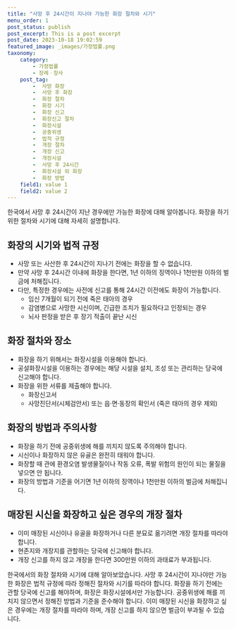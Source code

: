 ```yaml
---
title: "사망 후 24시간이 지나야 가능한 화장 절차와 시기"
menu_order: 1
post_status: publish
post_excerpt: This is a post excerpt
post_date: 2023-10-18 19:02:59
featured_image: _images/가정법률.png
taxonomy:
    category:
        - 가정법률
        - 장례ㆍ장사
    post_tag:
        -  사망 화장
        -  사망 후 화장
        -  화장 절차
        -  화장 시기
        -  화장 신고
        -  화장신고 절차
        -  화장시설
        -  공중위생
        -  법적 규정
        -  개장 절차
        -  개장 신고
        -  개장시설
        -  사망 후 24시간
        -  화장시설 외 화장
        -  화장 방법
    field1: value 1
    field2: value 2
---
```



한국에서 사망 후 24시간이 지난 경우에만 가능한 화장에 대해 알아봅니다. 화장을 하기 위한 절차와 시기에 대해 자세히 설명합니다.

## 화장의 시기와 법적 규정
- 사망 또는 사산한 후 24시간이 지나기 전에는 화장을 할 수 없습니다.
- 만약 사망 후 24시간 이내에 화장을 한다면, 1년 이하의 징역이나 1천만원 이하의 벌금에 처해집니다.
- 다만, 특정한 경우에는 사전에 신고를 통해 24시간 이전에도 화장이 가능합니다.
    - 임신 7개월이 되기 전에 죽은 태아의 경우
    - 감염병으로 사망한 시신이며, 긴급한 조치가 필요하다고 인정되는 경우
    - 뇌사 판정을 받은 후 장기 적출이 끝난 시신

## 화장 절차와 장소
- 화장을 하기 위해서는 화장시설을 이용해야 합니다.
- 공설화장시설을 이용하는 경우에는 해당 시설을 설치, 조성 또는 관리하는 당국에 신고해야 합니다.
- 화장을 위한 서류를 제출해야 합니다.
    - 화장신고서
    - 사망진단서(시체검안서) 또는 읍·면·동장의 확인서 (죽은 태아의 경우 제외)

## 화장의 방법과 주의사항
- 화장을 하기 전에 공중위생에 해를 끼치지 않도록 주의해야 합니다.
- 시신이나 화장하지 않은 유골은 완전히 태워야 합니다.
- 화장할 때 관에 환경오염 발생물질이나 작동 오류, 폭발 위험의 원인이 되는 물질을 넣으면 안 됩니다.
- 화장의 방법과 기준을 어기면 1년 이하의 징역이나 1천만원 이하의 벌금에 처해집니다.

## 매장된 시신을 화장하고 싶은 경우의 개장 절차
- 이미 매장된 시신이나 유골을 화장하거나 다른 분묘로 옮기려면 개장 절차를 따라야 합니다.
- 현존지와 개장지를 관할하는 당국에 신고해야 합니다.
- 개장 신고를 하지 않고 개장을 한다면 300만원 이하의 과태료가 부과됩니다.

한국에서의 화장 절차와 시기에 대해 알아보았습니다. 사망 후 24시간이 지나야만 가능한 화장은 법적 규정에 따라 정해진 절차와 시기를 따라야 합니다. 화장을 하기 전에는 관할 당국에 신고를 해야하며, 화장은 화장시설에서만 가능합니다. 공중위생에 해를 끼치지 않으면서 정해진 방법과 기준을 준수해야 합니다. 이미 매장된 시신을 화장하고 싶은 경우에는 개장 절차를 따라야 하며, 개장 신고를 하지 않으면 벌금이 부과될 수 있습니다.


